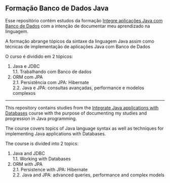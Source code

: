 ## Formação Banco de Dados Java

Esse repositório contém estudos da formação [Integre aplicações Java com Banco de Dados](https://cursos.alura.com.br/formacao-banco-dados-java) com a intenção de documentar meu aprendizado na linguagem.

A formação abrange tópicos da sintaxe da linguagem Java assim como técnicas de implementação de aplicações Java com Banco de Dados

O curso é dividido em 2 tópicos:

1. Java e JDBC<br />
   1.1. Trabalhando com Banco de dados<br />
2. ORM com JPA<br />
   2.1. Persistência com JPA: Hibernate<br />
   2.2. Java e JPA: consultas avançadas, performance e modelos complexos<br />

---

This repository contains studies from the [Integrate Java applications with Databases](https://cursos.alura.com.br/formacao-banco-dados-java) course with the purpose of documenting my studies and progression in Java programming.

The course covers topics of Java language syntax as well as techniques for implementing Java applications with Databases.

The course is divided into 2 topics:

1. Java and JDBC<br />
   1.1. Working with Databases<br />
2. ORM with JPA<br />
   2.1. Persistence with JPA: Hibernate<br />
   2.2. Java and JPA: advanced queries, performance and complex models<br />
